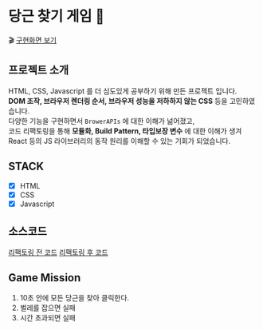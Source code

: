 # 당근 찾기 게임 🥕
🎬 [구현화면 보기](https://reverent-brown-31852a.netlify.app)

## 프로젝트 소개 
HTML, CSS, Javascript 를 더 심도있게 공부하기 위해 만든 프로젝트 입니다.  
__DOM 조작, 브라우저 렌더링 순서, 브라우저 성능을 저하하지 않는 CSS__ 등을 고민하였습니다.  
다양한 기능을 구현하면서 `BrowerAPIs` 에 대한 이해가 넒어졌고,   
코드 리팩토링을 통해 __모듈화, Build Pattern, 타입보장 변수__ 에 대한 이해가 생겨   
React 등의 JS 라이브러리의 동작 원리를 이해할 수 있는 기회가 되었습니다.   

## STACK 
- [x] HTML
- [x] CSS
- [x] Javascript

## 소스코드 
[리팩토링 전 코드](https://github.com/uzicandi/browserAPIs101/tree/master/chap09)
[리팩토링 후 코드](https://github.com/uzicandi/browserAPIs101/tree/master/chap09-answer)


## Game Mission  
1. 10초 안에 모든 당근을 찾아 클릭한다. 
2. 벌레를 잡으면 실패 
3. 시간 초과되면 실패 


